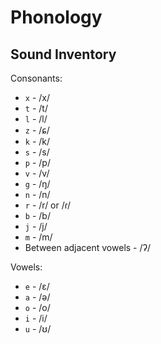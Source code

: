 # Phonology

## Sound Inventory
Consonants:
- `x` - /x/
- `t` - /t/
- `l` - /l/
- `z` - /ɕ/
- `k` - /k/
- `s` - /s/
- `p` - /p/
- `v` - /v/
- `g` - /ŋ/
- `n` - /n/
- `r` - /r/ or /ɾ/
- `b` - /b/
- `j` - /j/
- `m` - /m/
- Between adjacent vowels - /ʔ/

Vowels:
- `e` - /ɛ/
- `a` - /ə/
- `o` - /o/
- `i` - /i/
- `u` - /ʊ/

